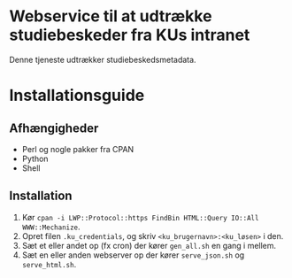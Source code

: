 # Webservice til at udtrække studiebeskeder fra KUs intranet

Denne tjeneste udtrækker studiebeskedsmetadata.


# Installationsguide

## Afhængigheder

* Perl og nogle pakker fra CPAN
* Python
* Shell


## Installation

1. Kør `cpan -i LWP::Protocol::https FindBin HTML::Query IO::All WWW::Mechanize`.
2. Opret filen `.ku_credentials`, og skriv `<ku_brugernavn>:<ku_løsen>` i den.
3. Sæt et eller andet op (fx cron) der kører `gen_all.sh` en gang i mellem.
4. Sæt en eller anden webserver op der kører `serve_json.sh` og `serve_html.sh`.
